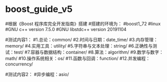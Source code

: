 # boost_guide_v5
#根据《Boost 程序库完全开发指南》搭建
#搭建的环境为：
#boost1_72
#linux
#GNU c++ version 7.5.0
#GNU libstdc++ version 20191104

#测试内容1：
#1.总论：common/
#2.时间与日期：date_time/
#3.内存管理：memory/
#4.实用工具：utility/
#5.字符串与文本处理：string/
#6.正确性与测试：test/
#7.容器与数据结构：container/
#8.算法：algorithm/
#9.数学与数字：math/
#10.操作系统相关：os/
#11.函数与回调：function/
#12.并发编程：concurrency/

#测试内容2：
#异步编程：asio/
